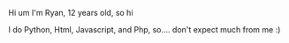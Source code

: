 Hi um I'm Ryan, 12 years old, so hi



I do Python, Html, Javascript, and Php, so.... don't expect much from me :)
